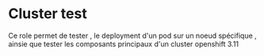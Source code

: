 # Cluster test


Ce role permet de tester , le deployment d'un pod sur un noeud spécifique , ainsie que tester les composants principaux d'un cluster openshift 3.11



``` 






```
